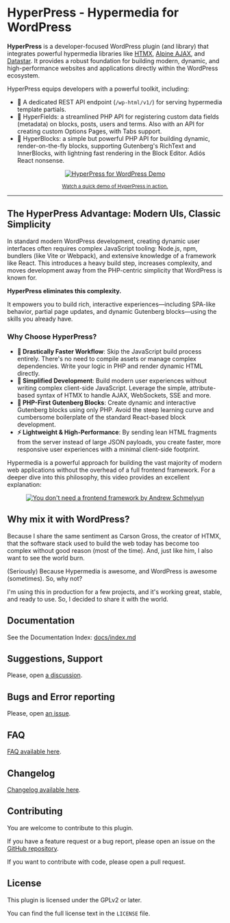 # HyperPress - Hypermedia for WordPress

**HyperPress** is a developer-focused WordPress plugin (and library) that integrates powerful hypermedia libraries like [HTMX](https://htmx.org), [Alpine AJAX](https://alpine-ajax.js.org/), and [Datastar](https://data-star.dev/). It provides a robust foundation for building modern, dynamic, and high-performance websites and applications directly within the WordPress ecosystem.

HyperPress equips developers with a powerful toolkit, including:

* 🚀 A dedicated REST API endpoint (`/wp-html/v1/`) for serving hypermedia template partials.
* 🧩 HyperFields: a streamlined PHP API for registering custom data fields (metadata) on blocks, posts, users and terms. Also with an API for creating custom Options Pages, with Tabs support.
* 🧱 HyperBlocks: a simple but powerful PHP API for building dynamic, render-on-the-fly blocks, supporting Gutenberg's RichText and InnerBlocks, with lightning fast rendering in the Block Editor. Adiós React nonsense.

<div align="center">

[![HyperPress for WordPress Demo](https://img.youtube.com/vi/6mrRA5QIcRw/0.jpg)](https://www.youtube.com/watch?v=6mrRA5QIcRw "HyperPress for WordPress Demo")

<small>

[Watch a quick demo of HyperPress in action.](https://www.youtube.com/watch?v=6mrRA5QIcRw)

</small>

</div>

---

## The HyperPress Advantage: Modern UIs, Classic Simplicity

In standard modern WordPress development, creating dynamic user interfaces often requires complex JavaScript tooling: Node.js, npm, bundlers (like Vite or Webpack), and extensive knowledge of a framework like React. This introduces a heavy build step, increases complexity, and moves development away from the PHP-centric simplicity that WordPress is known for.

**HyperPress eliminates this complexity.**

It empowers you to build rich, interactive experiences—including SPA-like behavior, partial page updates, and dynamic Gutenberg blocks—using the skills you already have.

### Why Choose HyperPress?

* **🚀 Drastically Faster Workflow**: Skip the JavaScript build process entirely. There's no need to compile assets or manage complex dependencies. Write your logic in PHP and render dynamic HTML directly.
* **🧠 Simplified Development**: Build modern user experiences without writing complex client-side JavaScript. Leverage the simple, attribute-based syntax of HTMX to handle AJAX, WebSockets, SSE and more.
* **💪 PHP-First Gutenberg Blocks**: Create dynamic and interactive Gutenberg blocks using only PHP. Avoid the steep learning curve and cumbersome boilerplate of the standard React-based block development.
* **⚡️ Lightweight & High-Performance**: By sending lean HTML fragments from the server instead of large JSON payloads, you create faster, more responsive user experiences with a minimal client-side footprint.

Hypermedia is a powerful approach for building the vast majority of modern web applications without the overhead of a full frontend framework. For a deeper dive into this philosophy, this video provides an excellent explanation:

<div align="center">

[![You don't need a frontend framework by Andrew Schmelyun](https://img.youtube.com/vi/Fuz-jLIo2g8/0.jpg)](https://www.youtube.com/watch?v=Fuz-jLIo2g8)

</div>

## Why mix it with WordPress?

Because I share the same sentiment as Carson Gross, the creator of HTMX, that the software stack used to build the web today has become too complex without good reason (most of the time). And, just like him, I also want to see the world burn.

(Seriously) Because Hypermedia is awesome, and WordPress is awesome (sometimes). So, why not?

I'm using this in production for a few projects, and it's working great, stable, and ready to use. So, I decided to share it with the world.

## Documentation

See the Documentation Index: [docs/index.md](./docs/index.md)

## Suggestions, Support

Please, open [a discussion](https://github.com/EstebanForge/HyperPress/discussions).

## Bugs and Error reporting

Please, open [an issue](https://github.com/EstebanForge/HyperPress/issues).

## FAQ
[FAQ available here](./docs/faq.md).

## Changelog

[Changelog available here](./CHANGELOG.md).

## Contributing

You are welcome to contribute to this plugin.

If you have a feature request or a bug report, please open an issue on the [GitHub repository](https://github.com/EstebanForge/HyperPress/issues).

If you want to contribute with code, please open a pull request.

## License

This plugin is licensed under the GPLv2 or later.

You can find the full license text in the `LICENSE` file.
